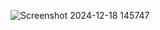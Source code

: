 ![Screenshot 2024-12-18 145747](https://github.com/user-attachments/assets/faf7639c-3d12-417b-9a7c-f7d1d2608ad8)

